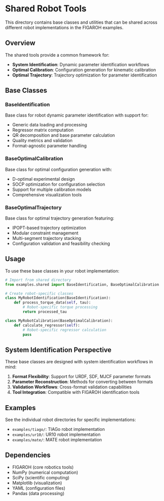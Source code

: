 # Shared Robot Tools

This directory contains base classes and utilities that can be shared across different robot implementations in the FIGAROH examples.

## Overview

The shared tools provide a common framework for:
- **System Identification**: Dynamic parameter identification workflows
- **Optimal Calibration**: Configuration generation for kinematic calibration
- **Optimal Trajectory**: Trajectory optimization for parameter identification

## Base Classes

### BaseIdentification
Base class for robot dynamic parameter identification with support for:
- Generic data loading and processing
- Regressor matrix computation
- QR decomposition and base parameter calculation
- Quality metrics and validation
- Format-agnostic parameter handling

### BaseOptimalCalibration
Base class for optimal configuration generation with:
- D-optimal experimental design
- SOCP optimization for configuration selection
- Support for multiple calibration models
- Comprehensive visualization tools

### BaseOptimalTrajectory
Base class for optimal trajectory generation featuring:
- IPOPT-based trajectory optimization
- Modular constraint management
- Multi-segment trajectory stacking
- Configuration validation and feasibility checking

## Usage

To use these base classes in your robot implementation:

```python
# Import from shared directory
from examples.shared import BaseIdentification, BaseOptimalCalibration

# Create robot-specific classes
class MyRobotIdentification(BaseIdentification):
    def process_torque_data(self, tau):
        # Robot-specific torque processing
        return processed_tau

class MyRobotCalibration(BaseOptimalCalibration):
    def calculate_regressor(self):
        # Robot-specific regressor calculation
        pass
```

## System Identification Perspective

These base classes are designed with system identification workflows in mind:

1. **Format Flexibility**: Support for URDF, SDF, MJCF parameter formats
2. **Parameter Reconstruction**: Methods for converting between formats
3. **Validation Workflows**: Cross-format validation capabilities
4. **Tool Integration**: Compatible with FIGAROH identification tools

## Examples

See the individual robot directories for specific implementations:
- `examples/tiago/`: TIAGo robot implementation
- `examples/ur10/`: UR10 robot implementation
- `examples/mate/`: MATE robot implementation

## Dependencies

- FIGAROH (core robotics tools)
- NumPy (numerical computation)
- SciPy (scientific computing)
- Matplotlib (visualization)
- YAML (configuration files)
- Pandas (data processing)
